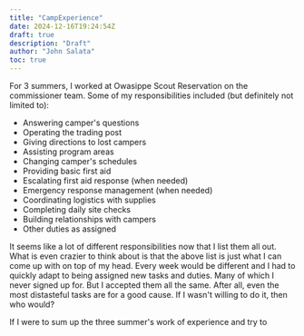 ```yaml
---
title: "CampExperience"
date: 2024-12-16T19:24:54Z
draft: true
description: "Draft"
author: "John Salata"
toc: true
---
```


For 3 summers, I worked at Owasippe Scout Reservation on the commissioner team.  Some of my responsibilities included (but definitely not limited to):
- Answering camper's questions
- Operating the trading post
- Giving directions to lost campers
- Assisting program areas
- Changing camper's schedules
- Providing basic first aid
- Escalating first aid response (when needed)
- Emergency response management (when needed)
- Coordinating logistics with supplies
- Completing daily site checks
- Building relationships with campers
- Other duties as assigned

It seems like a lot of different responsibilities now that I list them all out. What is even crazier to think about is that the above list is just what I can come up with on top of my head.  Every week would be different and I had to quickly adapt to being assigned new tasks and duties. Many of which I never signed up for.  But I accepted them all the same.  After all, even the most distasteful tasks are for a good cause. If I wasn't willing to do it, then who would?

If I were to sum up the three summer's work of experience and try to 